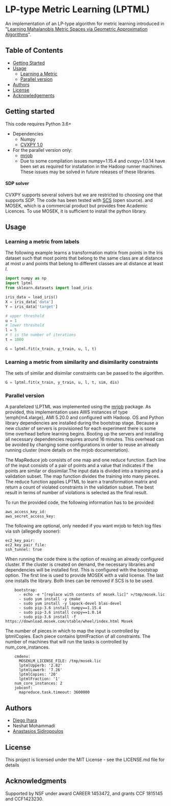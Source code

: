 # LP-type Metric Learning (LPTML)

An implementation of an LP-type algorithm for metric learning introduced in "[Learning Mahalanobis Metric Spaces via Geometric Approximation Algorithms](http://arxiv.org/)". 

## Table of Contents

* [Getting Started](#getting-started)
* [Usage](#usage)
  * [Learning a Metric](#learning-a-metric)
  * [Parallel version](parallel-version)
* [Authors](#authors)
* [License](#license)
* [Acknowledgements](#acknowledgements)

## Getting started

This code requires Python 3.6+

* Dependencies
  * Numpy
  * [CVXPY 1.0](https://www.cvxpy.org/) 
* For the parallel version only:
  * [mrjob](https://github.com/Yelp/mrjob)
  * Due to some compilation issues numpy=1.15.4 and cvxpy=1.0.14 have been set as required for installation in the Hadoop runner machines. These issues may be solved in future releases of these libraries.

#### SDP solver
CVXPY supports several solvers but we are restricted to choosing one that supports SDP. The code has been tested with [SCS](http://github.com/cvxgrp/scs) (open source). and MOSEK, which is a commercial product but provides free Academic Licences. To use MOSEK, it is sufficient to install the python library.

## Usage
### Learning a metric from labels
The following example learns a transformation matrix from points in the Iris dataset such that most points that belong to the same class are at distance at most *u* and points that belong to different classes are at distance at least *l*.

```python
import numpy as np
import lptml
from sklearn.datasets import load_iris

iris_data = load_iris()
X = iris_data['data']
Y = iris_data['target']

# upper threshold
u = 1
# lower threshold
l = 5
# t is the number of iterations
t = 1000

G = lptml.fit(x_train, y_train, u, l, t)
```
### Learning a metric from similarity and disimilarity constraints

The sets of similar and disimilar constraints can be passed to the algorithm.
```python
G = lptml.fit(x_train, y_train, u, l, t, sim, dis)
```

### Parallel version

A parallelized \LPTML was implemented using the [mrjob](https://github.com/Yelp/mrjob) package. As provided, this implementation uses AWS instances of type \emph{m4.xlarge}, AMI 5.20.0 and configured with Hadoop. OS and Python library dependencies are installed during the bootstrap stage. Because a new cluster of servers is provisioned for each experiment there is some time overhead before learning begins. Booting up the servers and installing all necessary dependencies requires around 16 minutes. This overhead can be avoided by changing some configurations in order to reuse an already running cluster (more details on the mrjob documentation).

The MapReduce job consists of one map and one reduce function. Each line of the input consists of a pair of points and a value that indicates if the points are similar or dissimilar.The input data is divided into a training and a validation subset. The map function divides the training into many pieces. The reduce function applies LPTML to learn a transformation matrix and return a count of violated constraints in the validation subset. The best result in terms of number of violations is selected as the final result.

To run the provided code, the following information has to be provided:

```
aws_access_key_id:
aws_secret_access_key:
```

The following are optional, only needed if you want mrjob to fetch log files via ssh (allegedly sooner):
```
ec2_key_pair:
ec2_key_pair_file:
ssh_tunnel: true
```

When running the code there is the option of reusing an already configured cluster. If the cluster is created on demand, the necessary libraries and dependencies will be installed first. This is configured with the bootstrap option. The first line is used to provide MOSEK with a valid license. The last one installs the library. Both lines can be removed if SCS is to be used.
```
    bootstrap:
      - echo -e "[replace with contents of mosek.lic]" >/tmp/mosek.lic
      - sudo yum install -y cmake
      - sudo yum install -y lapack-devel blas-devel
      - sudo pip-3.6 install numpy==1.15.4
      - sudo pip-3.6 install cvxpy==1.0.14
      - sudo pip-3.6 install -f https://download.mosek.com/stable/wheel/index.html Mosek
```

The number of pieces in which to map the input is controlled by lptmlCopies. Each piece contains lptmlFraction of all constraints. The number of machines that will run the tasks is controlled by num_core_instances.

```
    cmdenv:
      MOSEKLM_LICENSE_FILE: /tmp/mosek.lic
      lptmlUpperb: '2.82'
      lptmlLowerb: '7.26'
      lptmlCopies: '20'
      lptmlFraction: '1'
    num_core_instances: 2
    jobconf:
      mapreduce.task.timeout: 3600000
```

## Authors
* [Diego Ihara](https://dihara2.people.uic.edu/)
* Neshat Mohammadi
* [Anastasios Sidiropoulos](http://sidiropoulos.org)

## License
This project is licensed under the MIT License - see the LICENSE.md file for details

## Acknowledgments
Supported by NSF under award CAREER 1453472, and grants CCF 1815145 and CCF1423230.
